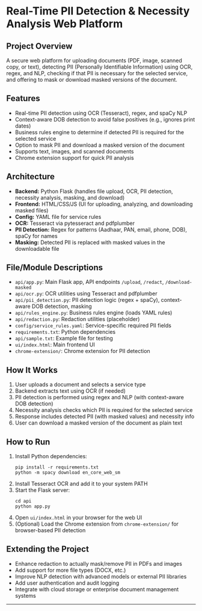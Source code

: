 # Real-Time PII Detection & Necessity Analysis Web Platform

## Project Overview

A secure web platform for uploading documents (PDF, image, scanned copy, or text), detecting PII (Personally Identifiable Information) using OCR, regex, and NLP, checking if that PII is necessary for the selected service, and offering to mask or download masked versions of the document.

## Features

- Real-time PII detection using OCR (Tesseract), regex, and spaCy NLP
- Context-aware DOB detection to avoid false positives (e.g., ignores print dates)
- Business rules engine to determine if detected PII is required for the selected service
- Option to mask PII and download a masked version of the document
- Supports text, images, and scanned documents
- Chrome extension support for quick PII analysis

## Architecture

- **Backend:** Python Flask (handles file upload, OCR, PII detection, necessity analysis, masking, and download)
- **Frontend:** HTML/CSS/JS (UI for uploading, analyzing, and downloading masked files)
- **Config:** YAML file for service rules
- **OCR:** Tesseract via pytesseract and pdfplumber
- **PII Detection:** Regex for patterns (Aadhaar, PAN, email, phone, DOB), spaCy for names
- **Masking:** Detected PII is replaced with masked values in the downloadable file

## File/Module Descriptions

- `api/app.py`: Main Flask app, API endpoints `/upload`, `/redact`, `/download-masked`
- `api/ocr.py`: OCR utilities using Tesseract and pdfplumber
- `api/pii_detection.py`: PII detection logic (regex + spaCy), context-aware DOB detection, masking
- `api/rules_engine.py`: Business rules engine (loads YAML rules)
- `api/redaction.py`: Redaction utilities (placeholder)
- `config/service_rules.yaml`: Service-specific required PII fields
- `requirements.txt`: Python dependencies
- `api/sample.txt`: Example file for testing
- `ui/index.html`: Main frontend UI
- `chrome-extension/`: Chrome extension for PII detection

## How It Works

1. User uploads a document and selects a service type
2. Backend extracts text using OCR (if needed)
3. PII detection is performed using regex and NLP (with context-aware DOB detection)
4. Necessity analysis checks which PII is required for the selected service
5. Response includes detected PII (with masked values) and necessity info
6. User can download a masked version of the document as plain text

## How to Run

1. Install Python dependencies:
   ```
   pip install -r requirements.txt
   python -m spacy download en_core_web_sm
   ```
2. Install Tesseract OCR and add it to your system PATH
3. Start the Flask server:
   ```
   cd api
   python app.py
   ```
4. Open `ui/index.html` in your browser for the web UI
5. (Optional) Load the Chrome extension from `chrome-extension/` for browser-based PII detection

## Extending the Project

- Enhance redaction to actually mask/remove PII in PDFs and images
- Add support for more file types (DOCX, etc.)
- Improve NLP detection with advanced models or external PII libraries
- Add user authentication and audit logging
- Integrate with cloud storage or enterprise document management systems

---
